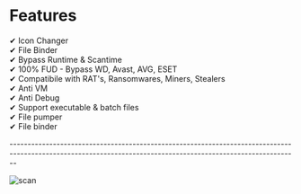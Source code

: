 <h1> Features </h1>

✔ Icon Changer <br/>
✔ File Binder <br/>
✔ Bypass Runtime & Scantime <br/> 
✔ 100% FUD - Bypass WD, Avast, AVG, ESET <br/> 
✔ Compatibile with RAT's, Ransomwares, Miners, Stealers <br/>
✔ Anti VM <br/>
✔ Anti Debug <br/>
✔ Support executable & batch files <br/>
✔ File pumper <br/>
✔ File binder <br/>

-------------------------------------------------------------------------------------------------------------------------------------------------------------- </br >

![scan](https://github.com/Coolar13/FUD-crypter/assets/156549112/69aa63d9-6b6f-4e86-b5b4-d742d0af36e4)
